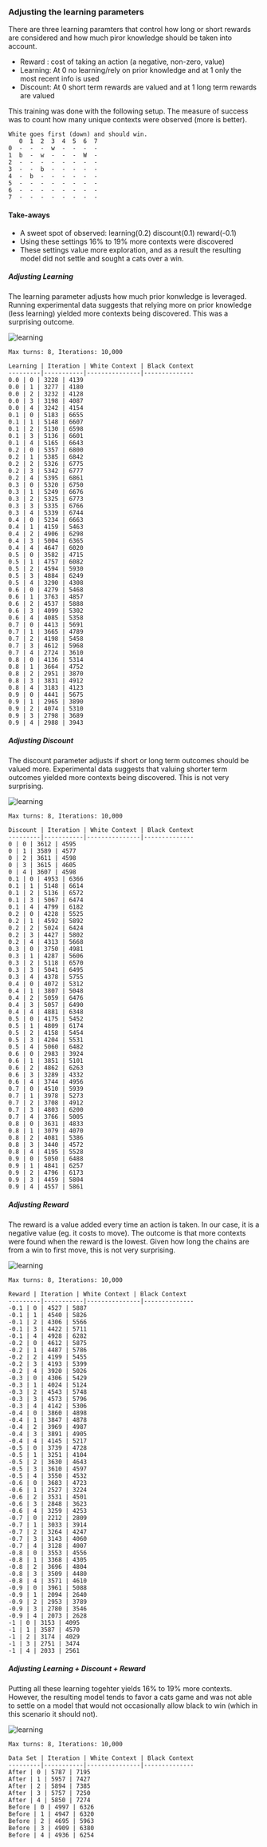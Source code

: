 ### Adjusting the learning parameters
There are three learning paramters that control how long or short rewards are considered and how much piror knowledge should be taken into account.

 * Reward  : cost of taking an action (a negative, non-zero, value)
 * Learning: At 0 no learning/rely on prior knowledge and at 1 only the most recent info is used
 * Discount: At 0 short term rewards are valued and at 1 long term rewards are valued

This training was done with the following setup.  The measure of success was to count how many unique contexts were observed (more is better).

```
White goes first (down) and should win.
   0  1  2  3  4  5  6  7
0  -  -  -  w  -  -  -  -
1  b  -  w  -  -  -  W  -
2  -  -  -  -  -  -  -  -
3  -  -  b  -  -  -  -  -
4  -  b  -  -  -  -  -  -
5  -  -  -  -  -  -  -  -
6  -  -  -  -  -  -  -  -
7  -  -  -  -  -  -  -  -
```

#### Take-aways
 * A sweet spot of observed: learning(0.2) discount(0.1) reward(-0.1)
 * Using these settings 16% to 19% more contexts were discovered
 * These settings value more exploration, and as a result the resulting model did not settle and sought a cats over a win.

##### Adjusting Learning
The learning parameter adjusts how much prior konwledge is leveraged.  Running experimental data suggests that relying more on prior knowledge (less learning) yielded more contexts being discovered.  This was a surprising outcome.

![learning](https://github.com/speedyjeff/reinforcement/blob/master/media/learning.png)

```
Max turns: 8, Iterations: 10,000

Learning | Iteration | White Context | Black Context
---------|-----------|---------------|--------------
0.0 | 0 | 3228 | 4139
0.0 | 1 | 3277 | 4180
0.0 | 2 | 3232 | 4128
0.0 | 3 | 3198 | 4087
0.0 | 4 | 3242 | 4154
0.1 | 0 | 5183 | 6655
0.1 | 1 | 5148 | 6607
0.1 | 2 | 5130 | 6598
0.1 | 3 | 5136 | 6601
0.1 | 4 | 5165 | 6643
0.2 | 0 | 5357 | 6800
0.2 | 1 | 5385 | 6842
0.2 | 2 | 5326 | 6775
0.2 | 3 | 5342 | 6777
0.2 | 4 | 5395 | 6861
0.3 | 0 | 5320 | 6750
0.3 | 1 | 5249 | 6676
0.3 | 2 | 5325 | 6773
0.3 | 3 | 5335 | 6766
0.3 | 4 | 5339 | 6744
0.4 | 0 | 5234 | 6663
0.4 | 1 | 4159 | 5463
0.4 | 2 | 4906 | 6298
0.4 | 3 | 5004 | 6365
0.4 | 4 | 4647 | 6020
0.5 | 0 | 3582 | 4715
0.5 | 1 | 4757 | 6082
0.5 | 2 | 4594 | 5930
0.5 | 3 | 4884 | 6249
0.5 | 4 | 3290 | 4308
0.6 | 0 | 4279 | 5468
0.6 | 1 | 3763 | 4857
0.6 | 2 | 4537 | 5888
0.6 | 3 | 4099 | 5302
0.6 | 4 | 4085 | 5358
0.7 | 0 | 4413 | 5691
0.7 | 1 | 3665 | 4789
0.7 | 2 | 4198 | 5458
0.7 | 3 | 4612 | 5968
0.7 | 4 | 2724 | 3610
0.8 | 0 | 4136 | 5314
0.8 | 1 | 3664 | 4752
0.8 | 2 | 2951 | 3870
0.8 | 3 | 3831 | 4912
0.8 | 4 | 3183 | 4123
0.9 | 0 | 4441 | 5675
0.9 | 1 | 2965 | 3890
0.9 | 2 | 4074 | 5310
0.9 | 3 | 2798 | 3689
0.9 | 4 | 2988 | 3943
```

##### Adjusting Discount
The discount parameter adjusts if short or long term outcomes should be valued more.  Experimental data suggests that valuing shorter term outcomes yielded more contexts being discovered.  This is not very surprising.

![learning](https://github.com/speedyjeff/reinforcement/blob/master/media/discount.png)

```
Max turns: 8, Iterations: 10,000

Discount | Iteration | White Context | Black Context
---------|-----------|---------------|--------------
0 | 0 | 3612 | 4595
0 | 1 | 3589 | 4577
0 | 2 | 3611 | 4598
0 | 3 | 3615 | 4605
0 | 4 | 3607 | 4598
0.1 | 0 | 4953 | 6366
0.1 | 1 | 5148 | 6614
0.1 | 2 | 5136 | 6572
0.1 | 3 | 5067 | 6474
0.1 | 4 | 4799 | 6182
0.2 | 0 | 4228 | 5525
0.2 | 1 | 4592 | 5892
0.2 | 2 | 5024 | 6424
0.2 | 3 | 4427 | 5802
0.2 | 4 | 4313 | 5668
0.3 | 0 | 3750 | 4981
0.3 | 1 | 4287 | 5606
0.3 | 2 | 5118 | 6570
0.3 | 3 | 5041 | 6495
0.3 | 4 | 4378 | 5755
0.4 | 0 | 4072 | 5312
0.4 | 1 | 3807 | 5048
0.4 | 2 | 5059 | 6476
0.4 | 3 | 5057 | 6490
0.4 | 4 | 4881 | 6348
0.5 | 0 | 4175 | 5452
0.5 | 1 | 4809 | 6174
0.5 | 2 | 4158 | 5454
0.5 | 3 | 4204 | 5531
0.5 | 4 | 5060 | 6482
0.6 | 0 | 2983 | 3924
0.6 | 1 | 3851 | 5101
0.6 | 2 | 4862 | 6263
0.6 | 3 | 3289 | 4332
0.6 | 4 | 3744 | 4956
0.7 | 0 | 4510 | 5939
0.7 | 1 | 3978 | 5273
0.7 | 2 | 3708 | 4912
0.7 | 3 | 4803 | 6200
0.7 | 4 | 3766 | 5005
0.8 | 0 | 3631 | 4833
0.8 | 1 | 3079 | 4070
0.8 | 2 | 4081 | 5386
0.8 | 3 | 3440 | 4572
0.8 | 4 | 4195 | 5528
0.9 | 0 | 5050 | 6488
0.9 | 1 | 4841 | 6257
0.9 | 2 | 4796 | 6173
0.9 | 3 | 4459 | 5804
0.9 | 4 | 4557 | 5861
```

##### Adjusting Reward
The reward is a value added every time an action is taken.  In our case, it is a negative value (eg. it costs to move).  The outcome is that more contexts were found when the reward is the lowest.  Given how long the chains are from a win to first move, this is not very surprising.

![learning](https://github.com/speedyjeff/reinforcement/blob/master/media/reward.png)

```
Max turns: 8, Iterations: 10,000

Reward | Iteration | White Context | Black Context
---------|-----------|---------------|--------------
-0.1 | 0 | 4527 | 5887
-0.1 | 1 | 4540 | 5826
-0.1 | 2 | 4306 | 5566
-0.1 | 3 | 4422 | 5711
-0.1 | 4 | 4928 | 6282
-0.2 | 0 | 4612 | 5875
-0.2 | 1 | 4487 | 5786
-0.2 | 2 | 4199 | 5455
-0.2 | 3 | 4193 | 5399
-0.2 | 4 | 3920 | 5026
-0.3 | 0 | 4306 | 5429
-0.3 | 1 | 4024 | 5124
-0.3 | 2 | 4543 | 5748
-0.3 | 3 | 4573 | 5796
-0.3 | 4 | 4142 | 5306
-0.4 | 0 | 3860 | 4898
-0.4 | 1 | 3847 | 4878
-0.4 | 2 | 3969 | 4987
-0.4 | 3 | 3891 | 4905
-0.4 | 4 | 4145 | 5217
-0.5 | 0 | 3739 | 4728
-0.5 | 1 | 3251 | 4104
-0.5 | 2 | 3630 | 4643
-0.5 | 3 | 3610 | 4597
-0.5 | 4 | 3550 | 4532
-0.6 | 0 | 3683 | 4723
-0.6 | 1 | 2527 | 3224
-0.6 | 2 | 3531 | 4501
-0.6 | 3 | 2848 | 3623
-0.6 | 4 | 3259 | 4253
-0.7 | 0 | 2212 | 2809
-0.7 | 1 | 3033 | 3914
-0.7 | 2 | 3264 | 4247
-0.7 | 3 | 3143 | 4060
-0.7 | 4 | 3128 | 4007
-0.8 | 0 | 3553 | 4556
-0.8 | 1 | 3368 | 4305
-0.8 | 2 | 3696 | 4804
-0.8 | 3 | 3509 | 4480
-0.8 | 4 | 3571 | 4610
-0.9 | 0 | 3961 | 5088
-0.9 | 1 | 2094 | 2640
-0.9 | 2 | 2953 | 3789
-0.9 | 3 | 2780 | 3546
-0.9 | 4 | 2073 | 2628
-1 | 0 | 3153 | 4095
-1 | 1 | 3587 | 4570
-1 | 2 | 3174 | 4029
-1 | 3 | 2751 | 3474
-1 | 4 | 2033 | 2561
```

##### Adjusting Learning + Discount + Reward
Putting all these learning togehter yields 16% to 19% more contexts.  However, the resulting model tends to favor a cats game and was not able to settle on a model that would not occasionally allow black to win (which in this scenario it should not).

![learning](https://github.com/speedyjeff/reinforcement/blob/master/media/together.png)

```
Max turns: 8, Iterations: 10,000

Data Set | Iteration | White Context | Black Context
---------|-----------|---------------|--------------
After | 0 | 5787 | 7195
After | 1 | 5957 | 7427
After | 2 | 5894 | 7385
After | 3 | 5757 | 7250
After | 4 | 5850 | 7274
Before | 0 | 4997 | 6326
Before | 1 | 4947 | 6320
Before | 2 | 4695 | 5963
Before | 3 | 4909 | 6380
Before | 4 | 4936 | 6254
```

